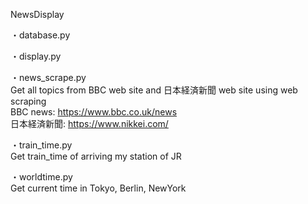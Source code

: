 NewsDisplay

・database.py

・display.py

・news_scrape.py  
Get all topics from BBC web site and 日本経済新聞 web site using web scraping  
BBC news: https://www.bbc.co.uk/news  
日本経済新聞: https://www.nikkei.com/  


・train_time.py  
Get train_time of arriving my station of JR 


・worldtime.py  
Get current time in Tokyo, Berlin, NewYork
